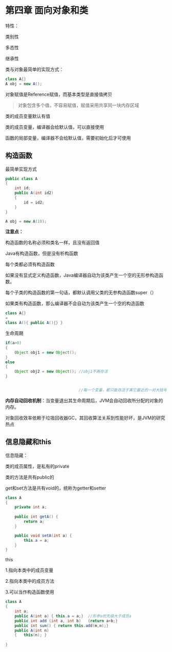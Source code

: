 # 第四章 面向对象和类



特性：

类别性

多态性

继承性



类与对象最简单的实现方式：

```Java
class A{}
A obj = new A();
```

对象赋值是Reference赋值，而基本类型是直接值拷贝

> 对象包含多个值，不容易赋值，赋值采用共享同一块内存区域



类的成员变量默认有值

类的成员变量，编译器会给默认值，可以直接使用

函数的局部变量，编译器不会给默认值，需要初始化后才可使用



## 构造函数

最简单实现方式

```java
public class A
{
    int id;
    public A(int id2)
    {
        id = id2;
    }
}

A obj = new A(10);
```

**注意点：**

构造函数的名称必须和类名一样，且没有返回值

Java有构造函数，但是没有析构函数



每个类都必须有构造函数

如果没有显式定义构造函数，Java编译器自动为该类产生一个空的无形参构造函数。

每个子类的构造函数的第一句话，都默认调用父类的无参构造函数super（）

如果类有构造函数，那么编译器不会自动为该类产生一个空的构造函数

```Java
class A{}
=
class A(){ public A(){} }
```





生命周期

```java
if(a>0)
{
    Object obj1 = new Object();
}
else
{
    Object obj2 = new Object();	//obj1不再存活
}


								//每一个变量，都只能存活于离它最近的一对大括号里
```



**内存自动回收机制**：当变量退出其生命周期后，JVM会自动回收所分配的对象的内存。

对象回收效率依赖于垃圾回收器GC，其回收算法关系到性能好坏，是JVM的研究热点



## 信息隐藏和this



信息隐藏：

类的成员属性，是私有的private

类的方法是共有public的

get和set方法是共有void的，统称为getter和setter

```java
class A
{
    private int a;
    
    public int getA() {
        return a;
    }

    public void setA(int a) {
        this.a = a;
    }
}


```

this

1.指向本类中的成员变量

2.指向本类中的成员方法

3.可以当作构造函数使用

```java
class A
{
    int a;
    public A(int a) { this.a = a;}	//形参a优先级大于成员a
   	public int add (int a, int b)	{return a+b;}
    public int sum() { return this.add(m,n);}
    public A(int n)
    {	this(n); }
    
}

```



